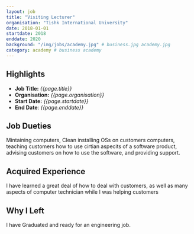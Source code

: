 ```yaml
---
layout: job
title: "Visiting Lecturer"
organisation: "Tishk International University"
date: 2018-01-01
startdate: 2018
enddate: 2020
background: "/img/jobs/academy.jpg" # business.jpg academy.jpg
category: academy # business academy
---
```




## Highlights

- **Job Title:** _{{page.title}}_
- **Organisation:** _{{page.organisation}}_
- **Start Date:** _{{page.startdate}}_
- **End Date**: _{{page.enddate}}_

## Job Dueties

Mintaining computers, Clean installing OSs on customers computers, teaching customers how to use cirtian aspecits of a software product, advising customers on how to use the software, and providing support.

## Acquired Experience

I have learned a great deal of how to deal with customers, as well as many aspects of computer technician while I was helping customers

## Why I Left

I have Graduated and ready for an engineering job.
